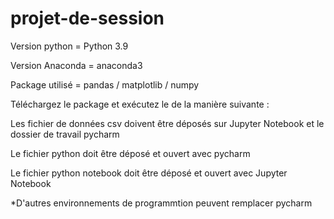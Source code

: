 # projet-de-session

Version python = Python 3.9

Version Anaconda = anaconda3

Package utilisé = pandas / matplotlib / numpy

Téléchargez le package et exécutez le de la manière suivante :

Les fichier de données csv doivent être déposés sur Jupyter Notebook et le dossier de travail pycharm

Le fichier python doit être déposé et ouvert avec pycharm

Le fichier python notebook doit être déposé et ouvert avec Jupyter Notebook

*D'autres environnements de programmtion peuvent remplacer pycharm
